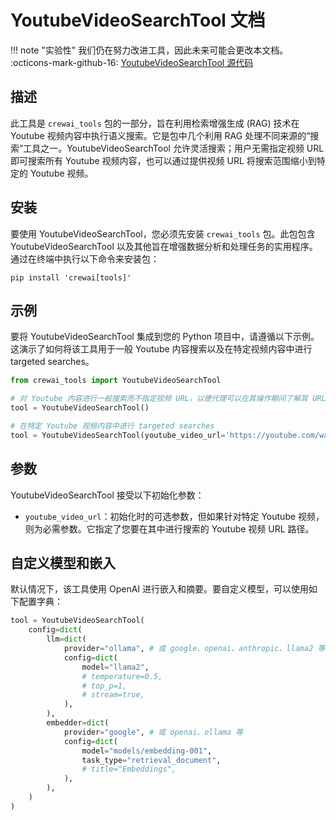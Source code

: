 # YoutubeVideoSearchTool 文档

!!! note "实验性"
    我们仍在努力改进工具，因此未来可能会更改本文档。
    :octicons-mark-github-16: [YoutubeVideoSearchTool 源代码](https://github.com/aithoughts/aipmAI-tools/tree/zh/src/crewai_tools/tools/youtube_video_search_tool)

## 描述

此工具是 `crewai_tools` 包的一部分，旨在利用检索增强生成 (RAG) 技术在 Youtube 视频内容中执行语义搜索。它是包中几个利用 RAG 处理不同来源的“搜索”工具之一。YoutubeVideoSearchTool 允许灵活搜索；用户无需指定视频 URL 即可搜索所有 Youtube 视频内容，也可以通过提供视频 URL 将搜索范围缩小到特定的 Youtube 视频。

## 安装

要使用 YoutubeVideoSearchTool，您必须先安装 `crewai_tools` 包。此包包含 YoutubeVideoSearchTool 以及其他旨在增强数据分析和处理任务的实用程序。通过在终端中执行以下命令来安装包：

```
pip install 'crewai[tools]'
```

## 示例

要将 YoutubeVideoSearchTool 集成到您的 Python 项目中，请遵循以下示例。这演示了如何将该工具用于一般 Youtube 内容搜索以及在特定视频内容中进行 targeted searches。

```python
from crewai_tools import YoutubeVideoSearchTool

# 对 Youtube 内容进行一般搜索而不指定视频 URL，以便代理可以在其操作期间了解其 URL 的任何 Youtube 视频内容中进行搜索
tool = YoutubeVideoSearchTool()

# 在特定 Youtube 视频内容中进行 targeted searches
tool = YoutubeVideoSearchTool(youtube_video_url='https://youtube.com/watch?v=example')
```

## 参数

YoutubeVideoSearchTool 接受以下初始化参数：

- `youtube_video_url`：初始化时的可选参数，但如果针对特定 Youtube 视频，则为必需参数。它指定了您要在其中进行搜索的 Youtube 视频 URL 路径。

## 自定义模型和嵌入

默认情况下，该工具使用 OpenAI 进行嵌入和摘要。要自定义模型，可以使用如下配置字典：

```python
tool = YoutubeVideoSearchTool(
    config=dict(
        llm=dict(
            provider="ollama", # 或 google、openai、anthropic、llama2 等
            config=dict(
                model="llama2",
                # temperature=0.5,
                # top_p=1,
                # stream=true,
            ),
        ),
        embedder=dict(
            provider="google", # 或 openai、ollama 等
            config=dict(
                model="models/embedding-001",
                task_type="retrieval_document",
                # title="Embeddings",
            ),
        ),
    )
)
```
